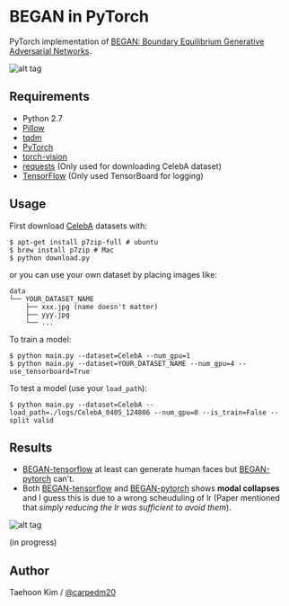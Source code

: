 # BEGAN in PyTorch

PyTorch implementation of [BEGAN: Boundary Equilibrium Generative Adversarial Networks](https://arxiv.org/abs/1703.10717).

![alt tag](./assets/model.png)


## Requirements

- Python 2.7
- [Pillow](https://pillow.readthedocs.io/en/4.0.x/)
- [tqdm](https://github.com/tqdm/tqdm)
- [PyTorch](https://github.com/pytorch/pytorch)
- [torch-vision](https://github.com/pytorch/vision)
- [requests](https://github.com/kennethreitz/requests) (Only used for downloading CelebA dataset)
- [TensorFlow](https://github.com/tensorflow/tensorflow) (Only used TensorBoard for logging)


## Usage

First download [CelebA](http://mmlab.ie.cuhk.edu.hk/projects/CelebA.html) datasets with:

    $ apt-get install p7zip-full # ubuntu
    $ brew install p7zip # Mac
    $ python download.py

or you can use your own dataset by placing images like:

    data
    └── YOUR_DATASET_NAME
        ├── xxx.jpg (name doesn't matter)
        ├── yyy.jpg
        └── ...

To train a model:

    $ python main.py --dataset=CelebA --num_gpu=1
    $ python main.py --dataset=YOUR_DATASET_NAME --num_gpu=4 --use_tensorboard=True

To test a model (use your `load_path`):

    $ python main.py --dataset=CelebA --load_path=./logs/CelebA_0405_124806 --num_gpu=0 --is_train=False --split valid


## Results

- [BEGAN-tensorflow](https://github.com/carpedm20/began-tensorflow) at least can generate human faces but [BEGAN-pytorch](https://github.com/carpedm20/BEGAN-pytorch) can't.
- Both [BEGAN-tensorflow](https://github.com/carpedm20/began-tensorflow) and [BEGAN-pytorch](https://github.com/carpedm20/BEGAN-pytorch) shows **modal collapses** and I guess this is due to a wrong scheuduling of lr (Paper mentioned that *simply reducing the lr was sufficient to avoid them*).

![alt tag](./assets/board-2017-04-04.png)

(in progress)


## Author

Taehoon Kim / [@carpedm20](http://carpedm20.github.io)

